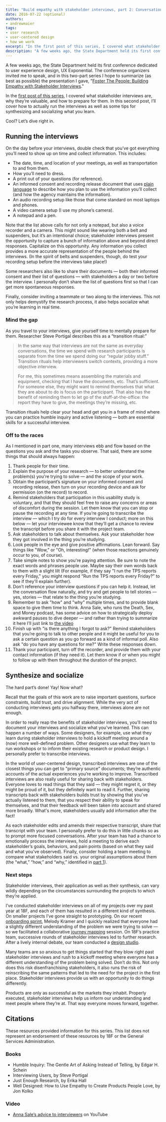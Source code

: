 ```yaml
---
title: "Build empathy with stakeholder interviews, part 2: Conversation"
date: 2016-07-22 (optional)
authors:
- andrewmaier
tags:
- user research
- user-centered design
- how we work
excerpt: "In the first post of this series, I covered what stakeholder interviews are, why they’re valuable, and how to prepare for them. In this second post, I’ll cover how to actually run the interviews as well as some tips for synthesizing and socializing what you learn."
description: "A few weeks ago, the State Department held its first conference dedicated to user experience design, UX Exponential. The conference organizers invited me to speak, and in this two-part series I hope to summarize (as best as possible) the presentation I gave, Foster The People: Building Empathy with Stakeholder Interviews."
---
```


A few weeks ago, the State Department held its first conference dedicated to user experience design, UX Exponential. The conference organizers invited me to speak, and in this two-part series I hope to summarize (as best as possible) the presentation I gave, "[Foster The People: Building Empathy with Stakeholder Interviews](https://speakerdeck.com/andrewmaier/foster-the-people-building-empathy-with-stakeholder-interviews)." 

In the [first post of this series](https://18f.gsa.gov/2016/06/20/build-empathy-with-stakeholder-interviews-part-1-preparation/), I covered what stakeholder interviews are, why they’re valuable, and how to prepare for them. In this second post, I’ll cover how to actually run the interviews as well as some tips for synthesizing and socializing what you learn.

Cool? Let’s dive right in.

## Running the interviews

On the day before your interviews, double check that you’ve got everything you’ll need to show up on time and collect information. This includes:

* The date, time, and location of your meetings, as well as transportation to and from them.
* How you’ll need to dress.
* A print out of your questions (for reference).
* An informed consent and recording release document that uses [plain language](https://pages.18f.gov/content-guide/plain-language/) to describe how you plan to use the information you’ll collect (and how the agency maintains the information).
* An audio recording setup like those that come standard on most laptops and phones.
* A video camera setup (I use my phone’s camera).
* A notepad and a pen.

Note that the list above calls for not only a notepad, but also a voice recorder and a camera. This might sound like wearing both a belt and suspenders, but it’s an intentional choice; stakeholder interviews present the opportunity to capture a bunch of information above and beyond direct responses. Capitalize on this opportunity. Any information you collect provides a more accurate representation of the people behind the interviews. (In the spirit of belts and suspenders, though, do test your recording setup before the interviews take place!)

Some researchers also like to share their documents — both their informed consent and their list of questions — with stakeholders a day or two before the interview. I personally don’t share the list of questions first so that I can get more spontaneous responses.

Finally, consider inviting a teammate or two along to the interviews. This not only helps demystify the research process, it also helps socialize what you’re learning in real time. 

### Mind the gap

As you travel to your interviews, give yourself time to mentally prepare for them. Researcher Steve Portigal describes this as a “transition ritual:” 
>In the same way that interviews are not the same as everyday conversations, the time we spend with research participants is separate from the time we spend doing our “regular jobby stuff.” Transition rituals help interviewers switch contexts, providing a more objective interview. 
>
>For me, this sometimes means assembling the materials and equipment, checking that I have the documents, etc. That’s sufficient. For someone else, they might want to remind themselves that what they are about to do is focus on the participant. That also has the benefit of reminding them to let go of the stuff-at-the-office: the report they have to give, the meetings they’re missing, etc.

Transition rituals help clear your head and get you in a frame of mind where you can practice humble inquiry and active listening — both are essential skills for a successful interview. 

### Off to the races

As I mentioned in part one, many interviews ebb and flow based on the questions you ask and the tasks you observe. That said, there are some things that should always happen: 

1. Thank people for their time. 
2. Explain the purpose of your research — to better understand the problem(s) you're trying to solve — and the scope of your work. 
3. Obtain the participant’s signature on your informed consent and recording release, then turn on your recording device and ask for permission (on the record) to record. 
4. Remind stakeholders that participation in this usability study is voluntary, and that they should feel free to raise any concerns or areas of discomfort during the session. Let them know that you can stop or pause the recording at any time. If you’re going to transcribe the interview — which I try do for every interview I conduct; more on this below — let your interviewee know that they’ll get a chance to review the transcript before you share it with the project team. 
5. Ask stakeholders to talk about themselves. Ask your stakeholder how they got involved in the thing you’re studying.
6. Look people in the eye and give positive affirmations. Lean forward. Say things like "Wow," or "Oh, interesting!" (when those reactions genuinely occur to you, of course). 
7. Take simple notes to show you're paying attention. Be sure to note the exact words and phrases people use. Maybe say their own words back to them with a slight lilt (For example, if they say "I run the TPS reports every Friday," you might respond “Run the TPS reports every Friday?” to see if they'll explain further).
8. Don’t reference your interview questions if you can help it. Instead, let the conversation flow naturally, and try and get people to tell stories — yes, stories — that relate to the thing you’re studying. 
9. Remember to ask "how" and "why" multiple times, and to provide blank space to give them time to think. Anna Sale, who runs the Death, Sex, and Money podcast, has some advice on how to strategically deploy awkward pauses to dive deeper — and rather than trying to summarize it here I’ll just link to [the video](https://youtu.be/oi5ufy3RguM?t=45m28s)
10. Finish up with "is there anything I forgot to ask?" Remind stakeholders that you’re going to talk to other people and it might be useful for you to ask a certain question as you go forward as a kind of informal poll. Also ask "do you have any questions for me?" Write these responses down.
11. Thank your participant, turn off the recorder, and provide them with your contact information (if they need it). Let them know if or when you might to follow up with them throughout the duration of the project.

## Synthesize and socialize

The hard part’s done! Yay! Now what? 

Recall that the goals of this work are to raise important questions, surface constraints, build trust, and drive alignment. While the very act of conducting interviews gets you halfway there, interviews alone are not enough. 

In order to really reap the benefits of stakeholder interviews, you’ll need to document your interviews and socialize what you’ve learned. This can happen a number of ways. Some designers, for example, use what they learn during stakeholder interviews to hold a kickoff meeting around a (now) more well-defined problem. Other designers use what they learn to run workshops or to inform their existing research or product design. I personally prefer to transcribe interviews. 

In the world of user-centered design, transcribed interviews are one of the closest things you can get to "primary source" documents; they’re authentic accounts of the actual experiences you’re working to improve. Transcribed interviews are also really useful for sharing back with stakeholders. Everyone loves to read things that they said — they might regret it, or they might be proud of it, but they definitely want to read it. Further, sharing transcripts back with stakeholders builds trust by showing that you've actually listened to them, that you respect their ability to speak for themselves, and that their feedback will been taken into account and shared more broadly. What's more, stakeholders usually add information after the fact!

As each stakeholder edits and amends their respective transcript, share that transcript with your team. I personally prefer to do this in little chunks so as to prompt more focused conversations. After your team has had a chance to emotionally process the interviews, hold a meeting to derive each stakeholder’s goals, behaviors, and pain points (based on what they said and what you’ve observed). Finally, consider holding a team meeting to compare what stakeholders said vs. your original assumptions about them (the “what,” “how,” and “why,” identified in [part 1](https://18f.gsa.gov/2016/06/20/build-empathy-with-stakeholder-interviews-part-1-preparation/)).

### Next steps

Stakeholder interviews, their application as well as their synthesis, can vary wildly depending on the circumstances surrounding the projects to which they’re applied.

I’ve conducted stakeholder interviews on all of my projects over my past year at 18F, and each of them has resulted in a different kind of synthesis. On smaller projects I’ve gone straight to prototyping. On our recent [onboarding sprint](https://18f.gsa.gov/2015/12/01/how-we-dramatically-improved-18fs-onboarding-process-in-3-months/), Melody Kramer and I quickly realized that everyone had a slightly different understanding of the problem we were trying to solve — so we facilitated a collaborative [journey mapping](https://methods.18f.gov/journey-mapping/) session. On 18F’s practice team, successive rounds of stakeholder interviews led to further research. After a lively internal debate, our team conducted a [design studio](https://methods.18f.gov/design-studio/).

Many teams are so anxious to get things started that they blow right past stakeholder interviews and rush to a kickoff meeting where everyone has a different understanding of the problem being solved. Don’t do this. Not only does this risk disenfranchising stakeholders, it also runs the risk of reinscribing the same patterns that led to the need for the project in the first place. Stakeholder interviews provide us with an opportunity to do things differently. 

Products are only as successful as the markets they inhabit. Properly executed, stakeholder interviews help us inform our understanding and meet people where they’re at. That way everyone moves forward, together.

## Citations

These resources provided information for this series. This list does not represent an endorsement of these resources by 18F or the General Services Administration.

### Books
* Humble Inquiry: The Gentle Art of Asking Instead of Telling, by Edgar H. Schein
* Interviewing Users, by Steve Portigal
* Just Enough Research, by Erika Hall
* Well Designed: How to Use Empathy to Create Products People Love, by Jon Kolko

### Video
* [Anna Sale’s advice to interviewers](https://youtu.be/oi5ufy3RguM?t=45m28s) on YouTube

